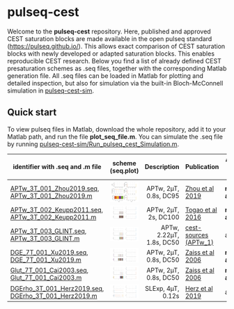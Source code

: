 # pulseq-cest

Welcome to the **pulseq-cest** repository. Here, published and approved CEST saturation blocks are made available in the open pulseq standard (https://pulseq.github.io/).
This allows exact comparison of CEST saturation blocks with newly developed or adapted saturation blocks. This enables reproducible CEST research.
Below you find a list of already defined CEST presaturation schemes as .seq files, together with the corresponding  Matlab generation file.
All .seq files can be loaded in Matlab for plotting and detailed inspection, but also for simulation via the built-in Bloch-McConnell simulation in [pulseq-cest-sim](pulseq-cest-sim).

## Quick start
To view pulseq files in Matlab, download the whole repository, add it to your Matlab path, and run the file **plot_seq_file.m**.
You can simulate the .seq file by running [pulseq-cest-sim/Run_pulseq_cest_Simulation.m](pulseq-cest-sim/Run_pulseq_cest_Simulation.m). 

|identifier with .seq and .m file                                                                                                      |            scheme  (seq.plot)                                          |  Description              |  Publication                                                                  | Approved by Authors|
|------------------                                                                                                                               |:-------------------:                                                   |-------------:             |--------------                                                                 |--------------------|
| [APTw_3T_001_Zhou2019.seq](cest-seq-library/APTw_3T_001_Zhou2019.seq),<br>[APTw_3T_001_Zhou2019.m](cest-seq-library/APTw_3T_001_Zhou2019.m)     | <img src="cest-seq-library/APTw_3T_001_Zhou2019.png" width="300"/>     | APTw, 2µT, 0.8s, DC95     | [Zhou et al 2019](https://onlinelibrary.wiley.com/doi/full/10.1002/jmri.26645)| **not approved!**
| [APTw_3T_002_Keupp2011.seq](cest-seq-library/APTw_3T_002_Keupp2011.seq),<br>[APTw_3T_002_Keupp2011.m](cest-seq-library/APTw_3T_002_Keupp2011.m) | <img src="cest-seq-library/APTw_3T_002_Keupp2011.png" width="300"/>    | APTw, 2µT, 2s, DC100      | [Togao et al 2016](https://doi.org/10.1371/journal.pone.0155925) | **not approved!** |
| [APTw_3T_003_GLINT.seq](cest-seq-library/APTw_3T_003_GLINT.seq),<br>[APTw_3T_003_GLINT.m](cest-seq-library/APTw_3T_003_GLINT.m)                 | <img src="cest-seq-library/APTw_3T_003_GLINT.png" width="300"/>        | APTw, 2.22µT, 1.8s, DC50  | [cest-sources (APTw_1)](https://cest-sources.org/doku.php?id=standard_cest_protocols) | approved |
| [DGE_7T_001_Xu2019.seq](cest-seq-library/DGE_7T_001_Xu2019.seq),<br>[DGE_7T_001_Xu2019.m](cest-seq-library/DGE_7T_001_Xu2019.m)                 | <img src="cest-seq-library/DGE_7T_001_Xu2019.png" width="300"/>        | APTw, 2µT, 0.8s, DC50     | [Zaiss et al 2006](doi:...)| **not approved!** |
| [Glut_7T_001_Cai2003.seq](cest-seq-library/Glut_7T_001_Cai2003.seq),<br>[Glut_7T_001_Cai2003.m](cest-seq-library/Glut_7T_001_Cai2003.m)         | <img src="cest-seq-library/Glut_7T_001_Cai2003.png" width="300"/>      | APTw, 2µT, 0.8s, DC50     | [Zaiss et al 2006](doi:...)| **not approved!** |
| [DGErho_3T_001_Herz2019.seq](cest-seq-library/DGErho_3T_001_Herz2019.seq),<br>[DGErho_3T_001_Herz2019.m](cest-seq-library/DGErho_3T_001_Herz2019.m)         | <img src="cest-seq-library/DGErho_3T_001_Herz2019.png" width="300"/>      | SLExp, 4µT, 0.12s    | [Herz et al 2019](https://doi.org/10.1002/mrm.27857)| approved |
